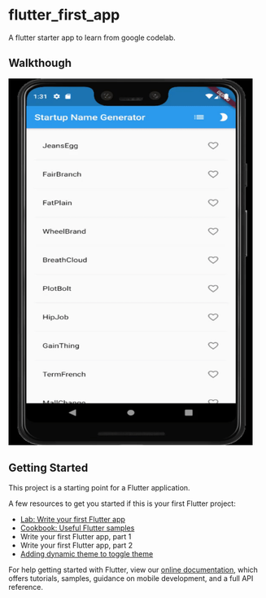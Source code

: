 # flutter_first_app

A flutter starter app to learn from google codelab.

## Walkthough
<img src="./demo.gif" width="480" height="720">

## Getting Started

This project is a starting point for a Flutter application.

A few resources to get you started if this is your first Flutter project:

- [Lab: Write your first Flutter app](https://flutter.dev/docs/get-started/codelab)
- [Cookbook: Useful Flutter samples](https://flutter.dev/docs/cookbook)
- Write your first Flutter app, part 1
- Write your first Flutter app, part 2
- [Adding dynamic theme to toggle theme](https://proandroiddev.com/how-to-dynamically-change-the-theme-in-flutter-698bd022d0f0)

For help getting started with Flutter, view our
[online documentation](https://flutter.dev/docs), which offers tutorials,
samples, guidance on mobile development, and a full API reference.
